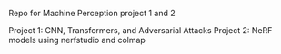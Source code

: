 Repo for Machine Perception project 1 and 2

Project 1: CNN, Transformers, and Adversarial Attacks
Project 2: NeRF models using nerfstudio and colmap
